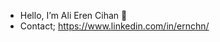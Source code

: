 -  Hello, I’m Ali Eren Cihan 👋
-  Contact; https://www.linkedin.com/in/ernchn/

<!---
AErencihan/AErencihan is a ✨ special ✨ repository because its `README.md` (this file) appears on your GitHub profile.
You can click the Preview link to take a look at your changes.
--->
